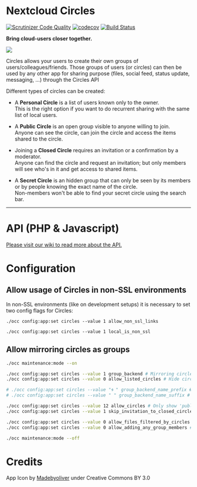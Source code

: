 # Nextcloud Circles

[![Scrutinizer Code Quality](https://scrutinizer-ci.com/g/nextcloud/circles/badges/quality-score.png?b=master)](https://scrutinizer-ci.com/g/nextcloud/circles/?branch=master)
[![codecov](https://codecov.io/gh/nextcloud/circles/branch/master/graph/badge.svg)](https://codecov.io/gh/nextcloud/circles)
[![Build Status](https://drone.nextcloud.com/api/badges/nextcloud/circles/status.svg)](https://drone.nextcloud.com/nextcloud/circles)

**Bring cloud-users closer together.**

![](https://raw.githubusercontent.com/nextcloud/circles/master/screenshots/0.12.0.png)

Circles allows your users to create their own groups of users/colleagues/friends. 
Those groups of users (or circles) can then be used by any other app for sharing purpose 
(files, social feed, status update, messaging, …) through the Circles API

Different types of circles can be created:


- A **Personal Circle** is a list of users known only to the owner.  
This is the right option if you want to do recurrent sharing with the same list of local users.

- A **Public Circle** is an open group visible to anyone willing to join.  
Anyone can see the circle, can join the circle and access the items shared to the circle.
 
- Joining a **Closed Circle** requires an invitation or a confirmation by a moderator.  
Anyone can find the circle and request an invitation; but only members will see who's in it and get access to shared items.

- A **Secret Circle** is an hidden group that can only be seen by its members or by people knowing the exact name of the circle.  
Non-members won't be able to find your secret circle using the search bar.


***
# API (PHP & Javascript)

[Please visit our wiki to read more about the API.](https://github.com/nextcloud/circles/wiki)

# Configuration

## Allow usage of Circles in non-SSL environments

In non-SSL environments (like on development setups) it is necessary to set two config flags for Circles:

`./occ config:app:set circles --value 1 allow_non_ssl_links` 

`./occ config:app:set circles --value 1 local_is_non_ssl`

## Allow mirroring circles as groups

```bash
./occ maintenance:mode --on

./occ config:app:set circles --value 1 group_backend # Mirroring circles as groups
./occ config:app:set circles --value 0 allow_listed_circles # Hide circles in shared list, useful with the 'group_backend' option

# ./occ config:app:set circles --value "🌀 " group_backend_name_prefix # You can customize group name prefix
# ./occ config:app:set circles --value " " group_backend_name_suffix # Remove default group name suffix with a `space` character

./occ config:app:set circles --value 12 allow_circles # Only show 'public' and 'closed' circles
./occ config:app:set circles --value 1 skip_invitation_to_closed_circles

./occ config:app:set circles --value 0 allow_files_filtered_by_circles # Disable files list filtering by circles in the 'files' application
./occ config:app:set circles --value 0 allow_adding_any_group_members # Adding group members only for groups where the current user is a member or global administrators

./occ maintenance:mode --off
```

# Credits

App Icon by [Madebyoliver](http://www.flaticon.com/authors/madebyoliver) under Creative Commons BY 3.0
